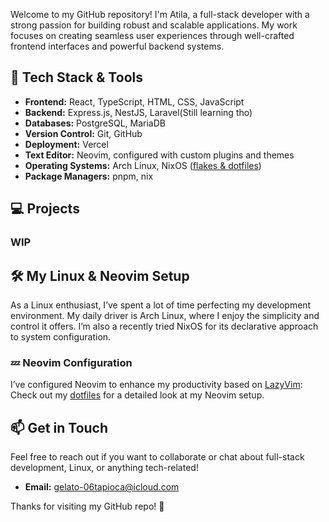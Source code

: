 Welcome to my GitHub repository! I'm Atila, a full-stack developer with a strong passion for building robust and scalable applications. My work focuses on creating seamless user experiences through well-crafted frontend interfaces and powerful backend systems.

## 🔧 Tech Stack & Tools

- **Frontend:** React, TypeScript, HTML, CSS, JavaScript
- **Backend:** Express.js, NestJS, Laravel(Still learning tho)
- **Databases:** PostgreSQL, MariaDB
- **Version Control:** Git, GitHub
- **Deployment:** Vercel
- **Text Editor:** Neovim, configured with custom plugins and themes
- **Operating Systems:** Arch Linux, NixOS ([flakes & dotfiles](https://github.com/Catopish/flakexixixi.git))
- **Package Managers:** pnpm, nix

## 💻 Projects

### WIP

## 🛠 My Linux & Neovim Setup

As a Linux enthusiast, I’ve spent a lot of time perfecting my development environment. My daily driver is Arch Linux, where I enjoy the simplicity and control it offers. I’m also a recently tried NixOS for its declarative approach to system configuration.

### 💤 Neovim Configuration

I’ve configured Neovim to enhance my productivity based on [LazyVim](https://github.com/LazyVim/LazyVim):
Check out my [dotfiles](https://github.com/Catopish/lazyvim.git) for a detailed look at my Neovim setup.

## 📫 Get in Touch

Feel free to reach out if you want to collaborate or chat about full-stack development, Linux, or anything tech-related!

- **Email:** <gelato-06tapioca@icloud.com>

Thanks for visiting my GitHub repo! 🚀
